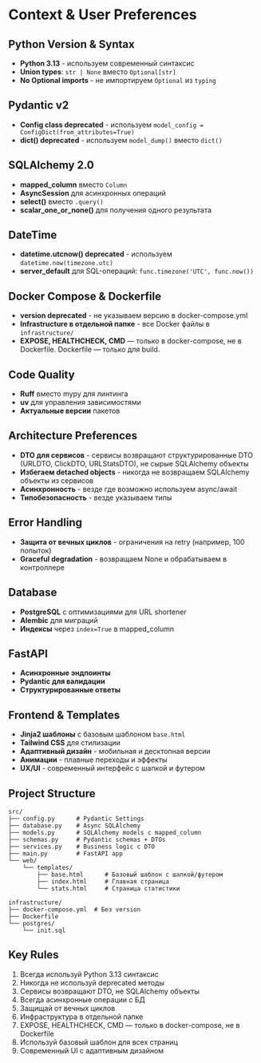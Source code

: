 # Context & User Preferences

## Python Version & Syntax
- **Python 3.13** - используем современный синтаксис
- **Union types**: `str | None` вместо `Optional[str]`
- **No Optional imports** - не импортируем `Optional` из `typing`

## Pydantic v2
- **Config class deprecated** - используем `model_config = ConfigDict(from_attributes=True)`
- **dict() deprecated** - используем `model_dump()` вместо `dict()`

## SQLAlchemy 2.0
- **mapped_column** вместо `Column`
- **AsyncSession** для асинхронных операций
- **select()** вместо `.query()`
- **scalar_one_or_none()** для получения одного результата

## DateTime
- **datetime.utcnow() deprecated** - используем `datetime.now(timezone.utc)`
- **server_default** для SQL-операций: `func.timezone('UTC', func.now())`

## Docker Compose & Dockerfile
- **version deprecated** - не указываем версию в docker-compose.yml
- **Infrastructure в отдельной папке** - все Docker файлы в `infrastructure/`
- **EXPOSE, HEALTHCHECK, CMD** — только в docker-compose, не в Dockerfile. Dockerfile — только для build.

## Code Quality
- **Ruff** вместо mypy для линтинга
- **uv** для управления зависимостями
- **Актуальные версии** пакетов

## Architecture Preferences
- **DTO для сервисов** - сервисы возвращают структурированные DTO (URLDTO, ClickDTO, URLStatsDTO), не сырые SQLAlchemy объекты
- **Избегаем detached objects** - никогда не возвращаем SQLAlchemy объекты из сервисов
- **Асинхронность** - везде где возможно используем async/await
- **Типобезопасность** - везде указываем типы

## Error Handling
- **Защита от вечных циклов** - ограничения на retry (например, 100 попыток)
- **Graceful degradation** - возвращаем None и обрабатываем в контроллере

## Database
- **PostgreSQL** с оптимизациями для URL shortener
- **Alembic** для миграций
- **Индексы** через `index=True` в mapped_column

## FastAPI
- **Асинхронные эндпоинты**
- **Pydantic для валидации**
- **Структурированные ответы**

## Frontend & Templates
- **Jinja2 шаблоны** с базовым шаблоном `base.html`
- **Tailwind CSS** для стилизации
- **Адаптивный дизайн** - мобильная и десктопная версии
- **Анимации** - плавные переходы и эффекты
- **UX/UI** - современный интерфейс с шапкой и футером

## Project Structure
```
src/
├── config.py      # Pydantic Settings
├── database.py    # Async SQLAlchemy
├── models.py      # SQLAlchemy models с mapped_column
├── schemas.py     # Pydantic schemas + DTOs
├── services.py    # Business logic с DTO
├── main.py        # FastAPI app
└── web/
    └── templates/
        ├── base.html      # Базовый шаблон с шапкой/футером
        ├── index.html     # Главная страница
        └── stats.html     # Страница статистики

infrastructure/
├── docker-compose.yml  # Без version
├── Dockerfile
└── postgres/
    └── init.sql
```

## Key Rules
1. Всегда используй Python 3.13 синтаксис
2. Никогда не используй deprecated методы
3. Сервисы возвращают DTO, не SQLAlchemy объекты
4. Всегда асинхронные операции с БД
5. Защищай от вечных циклов
6. Инфраструктура в отдельной папке
7. EXPOSE, HEALTHCHECK, CMD — только в docker-compose, не в Dockerfile
8. Используй базовый шаблон для всех страниц
9. Современный UI с адаптивным дизайном 